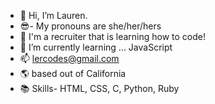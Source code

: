 - 👋 Hi, I’m Lauren.
- 😎- My pronouns are she/her/hers
- 👀 I'm a recruiter that is learning how to code!
- 🌱 I’m currently learning ... JavaScript
- 📫 lercodes@gmail.com
- 🌎 based out of California
- 📚 Skills- HTML, CSS, C, Python, Ruby



